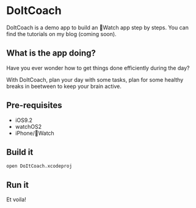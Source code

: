 DoItCoach
=========
DoItCoach is a demo app to build an Watch app step by steps. You can find the tutorials on my blog (coming soon).

## What is the app doing?
Have you ever wonder how to get things done efficiently during the day?

With DoItCoach, plan your day with some tasks, plan for some healthy breaks in beetween to keep your brain active.  

## Pre-requisites
* iOS9.2
* watchOS2
* iPhone/Watch 

## Build it
```
open DoItCoach.xcodeproj
```
## Run it
Et voila!
